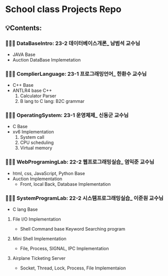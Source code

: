 # School class Projects Repo

## 💡Contents:

### 🧑🏻‍💻 DataBaseIntro: 23-2 데이터베이스개론_ 남범석 교수님

- JAVA Base
- Auction DataBase Implemetation

### 🧑🏻‍💻 ComplierLanguage: 23-1 프로그래밍언어_ 한환수 교수님

- C++ Base
- ANTLR4 base C++
  1. Calculator Parser
  2. B lang to C lang: B2C grammar 

### 🧑🏻‍💻 OperatingSystem: 23-1 운영체제_ 신동군 교수님

- C Base
- xv6 Implementation
  1. System call
  2. CPU scheduling
  3. Virtual memory 

### 🧑🏻‍💻 WebProgramingLab: 22-2 웹프로그래밍실습_ 염익준 교수님

- html, css, JavaScript, Python Base
- Auction Implementation
  - Front, local Back, Database Implementation

### 🧑🏻‍💻 SystemProgramLab: 22-2 시스템프로그래밍실습_ 이준원 교수님

- C lang Base

1. File I/O Implementation
    - Shell Command base Keyword Searching program
    
2. Mini Shell Implementation
    - File, Process, SIGNAL, IPC Implementation
    
3.  Airplane Ticketing Server
    - Socket, Thread, Lock, Process, File Implementaion
